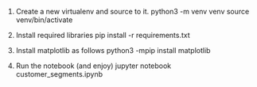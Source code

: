 1. Create a new virtualenv and source to it.
   python3 -m venv venv
   source venv/bin/activate

2. Install required libraries
   pip install -r requirements.txt

3. Install matplotlib as follows 
   python3 -mpip install matplotlib

4. Run the notebook (and enjoy)
   jupyter notebook customer_segments.ipynb 
